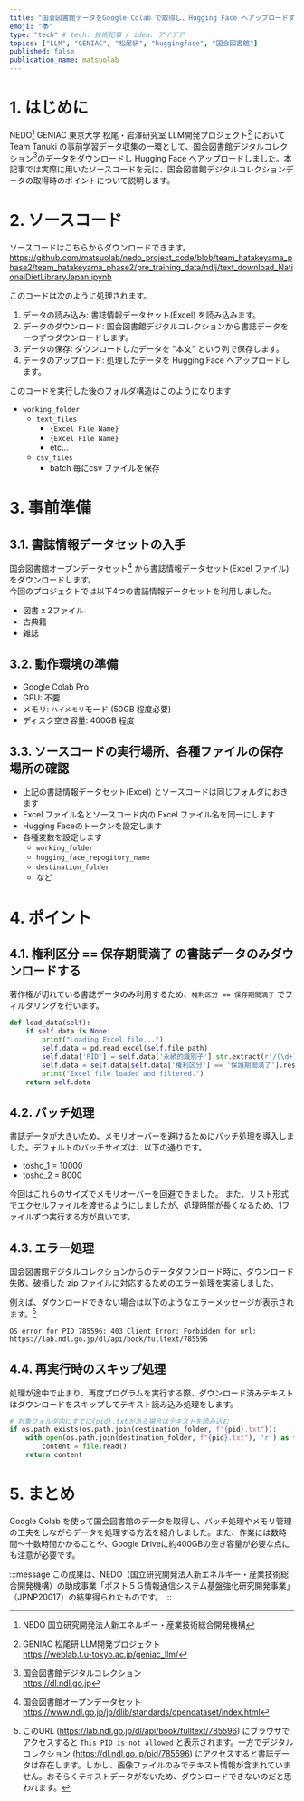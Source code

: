 ```yaml
---
title: "国会図書館データをGoogle Colab で取得し、Hugging Face へアップロードする方法"
emoji: "📚"
type: "tech" # tech: 技術記事 / idea: アイデア
topics: ["LLM", "GENIAC", "松尾研", "huggingface", "国会図書館"]
published: false
publication_name: matsuolab
---
```


# 1. はじめに
NEDO[^1] GENIAC 東京大学 松尾・岩澤研究室 LLM開発プロジェクト[^2] において Team Tanuki の事前学習データ収集の一環として、国会図書館デジタルコレクション[^3]のデータをダウンロードし Hugging Face へアップロードしました。本記事では実際に用いたソースコードを元に、国会図書館デジタルコレクションデータの取得時のポイントについて説明します。

[^1]: NEDO 国立研究開発法人新エネルギー・産業技術総合開発機構
[^2]: GENIAC 松尾研 LLM開発プロジェクト  
    https://weblab.t.u-tokyo.ac.jp/geniac_llm/

[^3]: 国会図書館デジタルコレクション  
    https://dl.ndl.go.jp

# 2. ソースコード
ソースコードはこちらからダウンロードできます。  
https://github.com/matsuolab/nedo_project_code/blob/team_hatakeyama_phase2/team_hatakeyama_phase2/pre_training_data/ndlj/text_download_NationalDietLibraryJapan.ipynb

このコードは次のように処理されます。

1. データの読み込み: 書誌情報データセット(Excel) を読み込みます。
2. データのダウンロード: 国会図書館デジタルコレクションから書誌データを一つずつダウンロードします。
3. データの保存: ダウンロードしたデータを "本文" という列で保存します。
4. データのアップロード: 処理したデータを Hugging Face へアップロードします。

このコードを実行した後のフォルダ構造はこのようになります
- `working_folder`
  - `text_files`
    - `{Excel File Name}`
    - `{Excel File Name}`
    - etc...
  - `csv_files`
    - batch 毎にcsv ファイルを保存

# 3. 事前準備
## 3.1. 書誌情報データセットの入手
国会図書館オープンデータセット[^4] から書誌情報データセット(Excel ファイル)をダウンロードします。  
今回のプロジェクトでは以下4つの書誌情報データセットを利用しました。

- 図書 x 2ファイル
- 古典籍
- 雑誌

[^4]: 国会図書館オープンデータセット  
    https://www.ndl.go.jp/jp/dlib/standards/opendataset/index.html

## 3.2. 動作環境の準備
- Google Colab Pro
- GPU: 不要
- メモリ: `ハイメモリ`モード (50GB 程度必要)
- ディスク空き容量: 400GB 程度

## 3.3. ソースコードの実行場所、各種ファイルの保存場所の確認
- 上記の書誌情報データセット(Excel) とソースコードは同じフォルダにおきます
- Excel ファイル名とソースコード内の Excel ファイル名を同一にします
- Hugging Faceのトークンを設定します
- 各種変数を設定します
  - `working_folder`
  - `hugging_face_repogitory_name`
  - `destination_folder`
  - など

# 4. ポイント
## 4.1. 権利区分 == 保存期間満了 の書誌データのみダウンロードする
著作権が切れている書誌データのみ利用するため、`権利区分 == 保存期間満了` でフィルタリングを行います。

```python
def load_data(self):
    if self.data is None:
        print("Loading Excel file...")
        self.data = pd.read_excel(self.file_path)
        self.data['PID'] = self.data['永続的識別子'].str.extract(r'/(\d+)$')
        self.data = self.data[self.data['権利区分'] == '保護期間満了'].reset_index(drop=True)
        print("Excel file loaded and filtered.")
    return self.data
```

## 4.2. バッチ処理
書誌データが大きいため、メモリオーバーを避けるためにバッチ処理を導入しました。デフォルトのバッチサイズは、以下の通りです。

- tosho_1 = 10000
- tosho_2 = 8000

今回はこれらのサイズでメモリオーバーを回避できました。
また、リスト形式でエクセルファイルを渡せるようにしましたが、処理時間が長くなるため、1ファイルずつ実行する方が良いです。

## 4.3. エラー処理
国会図書館デジタルコレクションからのデータダウンロード時に、ダウンロード失敗、破損した zip ファイルに対応するためのエラー処理を実装しました。

例えば、ダウンロードできない場合は以下のようなエラーメッセージが表示されます。[^5]
```
OS error for PID 785596: 403 Client Error: Forbidden for url: https://lab.ndl.go.jp/dl/api/book/fulltext/785596
```

[^5]: このURL (https://lab.ndl.go.jp/dl/api/book/fulltext/785596) にブラウザでアクセスすると `This PID is not allowed` と表示されます。一方でデジタルコレクション (https://dl.ndl.go.jp/pid/785596) にアクセスすると書誌データは存在します。しかし、画像ファイルのみでテキスト情報が含まれていません。おそらくテキストデータがないため、ダウンロードできないのだと思われます。

## 4.4. 再実行時のスキップ処理
処理が途中で止まり、再度プログラムを実行する際、ダウンロード済みテキストはダウンロードをスキップしてテキスト読み込み処理をします。

```python
# 対象フォルダ内にすでに{pid}.txtがある場合はテキストを読み込む
if os.path.exists(os.path.join(destination_folder, f"{pid}.txt")):
    with open(os.path.join(destination_folder, f"{pid}.txt"), 'r') as file:
        content = file.read()
    return content
```

# 5. まとめ
Google Colab を使って国会図書館のデータを取得し、バッチ処理やメモリ管理の工夫をしながらデータを処理する方法を紹介しました。また、作業には数時間〜十数時間かかることや、Google Driveに約400GBの空き容量が必要な点にも注意が必要です。

:::message
この成果は、NEDO（国立研究開発法人新エネルギー・産業技術総合開発機構）の助成事業「ポスト５Ｇ情報通信システム基盤強化研究開発事業」（JPNP20017）の結果得られたものです。
:::
